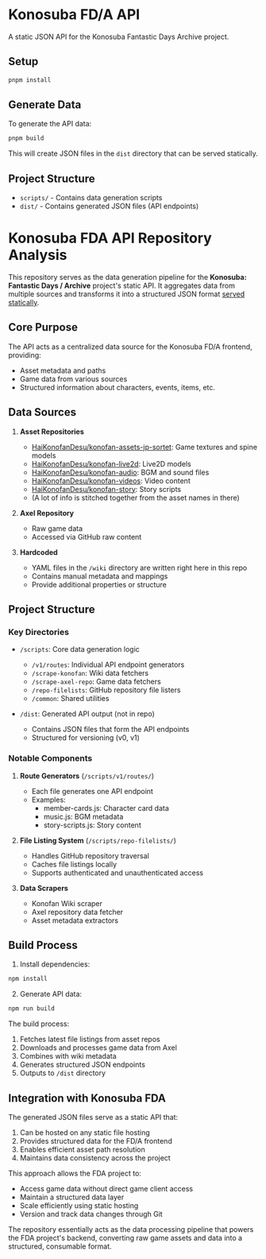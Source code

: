 # Konosuba FD/A API

A static JSON API for the Konosuba Fantastic Days Archive project.

## Setup

```bash
pnpm install
```

## Generate Data

To generate the API data:

```bash
pnpm build
```

This will create JSON files in the `dist` directory that can be served statically.

## Project Structure

- `scripts/` - Contains data generation scripts
- `dist/` - Contains generated JSON files (API endpoints)

# Konosuba FDA API Repository Analysis

This repository serves as the data generation pipeline for the **Konosuba: Fantastic Days / Archive** project's static API.
It aggregates data from multiple sources and transforms it into a structured JSON format [served statically](https://konofda.github.io/konosuba-fda-api).

## Core Purpose

The API acts as a centralized data source for the Konosuba FD/A frontend, providing:

- Asset metadata and paths
- Game data from various sources
- Structured information about characters, events, items, etc.

## Data Sources

1. **Asset Repositories**

   - [HaiKonofanDesu/konofan-assets-jp-sortet](https://github.com/HaiKonofanDesu/konofan-assets-jp-sortet): Game textures and spine models
   - [HaiKonofanDesu/konofan-live2d](https://github.com/HaiKonofanDesu/konofan-live2d): Live2D models
   - [HaiKonofanDesu/konofan-audio](https://github.com/HaiKonofanDesu/konofan-audio): BGM and sound files
   - [HaiKonofanDesu/konofan-videos](https://github.com/HaiKonofanDesu/konofan-videos): Video content
   - [HaiKonofanDesu/konofan-story](https://github.com/HaiKonofanDesu/konofan-story): Story scripts

   * (A lot of info is stitched together from the asset names in there)

2. **Axel Repository**

   - Raw game data
   - Accessed via GitHub raw content

3. **Hardcoded**
   - YAML files in the `/wiki` directory are written right here in this repo
   - Contains manual metadata and mappings
   - Provide additional properties or structure

## Project Structure

### Key Directories

- `/scripts`: Core data generation logic

  - `/v1/routes`: Individual API endpoint generators
  - `/scrape-konofan`: Wiki data fetchers
  - `/scrape-axel-repo`: Game data fetchers
  - `/repo-filelists`: GitHub repository file listers
  - `/common`: Shared utilities

- `/dist`: Generated API output (not in repo)
  - Contains JSON files that form the API endpoints
  - Structured for versioning (v0, v1)

### Notable Components

1. **Route Generators** (`/scripts/v1/routes/`)

   - Each file generates one API endpoint
   - Examples:
     - member-cards.js: Character card data
     - music.js: BGM metadata
     - story-scripts.js: Story content

2. **File Listing System** (`/scripts/repo-filelists/`)

   - Handles GitHub repository traversal
   - Caches file listings locally
   - Supports authenticated and unauthenticated access

3. **Data Scrapers**
   - Konofan Wiki scraper
   - Axel repository data fetcher
   - Asset metadata extractors

## Build Process

1. Install dependencies:

```bash
npm install
```

2. Generate API data:

```bash
npm run build
```

The build process:

1. Fetches latest file listings from asset repos
2. Downloads and processes game data from Axel
3. Combines with wiki metadata
4. Generates structured JSON endpoints
5. Outputs to `/dist` directory

## Integration with Konosuba FDA

The generated JSON files serve as a static API that:

1. Can be hosted on any static file hosting
2. Provides structured data for the FD/A frontend
3. Enables efficient asset path resolution
4. Maintains data consistency across the project

This approach allows the FDA project to:

- Access game data without direct game client access
- Maintain a structured data layer
- Scale efficiently using static hosting
- Version and track data changes through Git

The repository essentially acts as the data processing pipeline that powers the FDA project's backend, converting raw game assets and data into a structured, consumable format.
